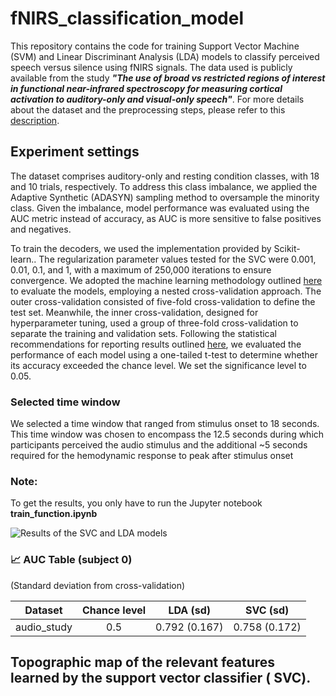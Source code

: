 # fNIRS_classification_model
This repository contains the code for training Support Vector Machine (SVM) and Linear Discriminant Analysis (LDA) models to classify perceived speech versus silence using fNIRS signals.
The data used is publicly available from the study ***"The use of broad vs restricted regions of interest in functional near-infrared spectroscopy for measuring cortical activation to auditory-only and visual-only speech"***. For more details about the dataset and the preprocessing steps, please refer to this [description](https://github.com/sposso/fNIRS-preprocessing-guide). 

## Experiment settings 
The dataset comprises auditory-only and resting condition classes, with 18 and 10 trials, respectively. To address this class imbalance, we applied the Adaptive Synthetic (ADASYN) sampling method to oversample the minority class. Given the imbalance, model performance was evaluated using the AUC metric instead of accuracy, as AUC is more sensitive to false positives and negatives.

To train the decoders, we used the implementation provided by Scikit-learn.. The regularization parameter values tested for the SVC  were 0.001, 0.01, 0.1, and 1, with a maximum of 250,000 iterations to ensure convergence. We adopted the machine learning methodology outlined [here](https://doi.org/10.3389/fnrgo.2023.994969) to evaluate the models, employing a nested cross-validation approach. The outer cross-validation consisted of five-fold cross-validation to define the test set. Meanwhile, the inner cross-validation, designed for hyperparameter tuning, used a group of three-fold cross-validation to separate the training and validation sets. Following the statistical recommendations for reporting results outlined [here](https://doi.org/10.3389/fnrgo.2023.994969), we evaluated the performance of each model using a one-tailed t-test to determine whether its accuracy exceeded the chance level. We set the significance level to 0.05.

### Selected time window 

We selected a time window that ranged from stimulus onset to 18 seconds. This time window was chosen to encompass the 12.5 seconds during which participants perceived the audio stimulus and the additional ~5 seconds required for the hemodynamic response to peak after stimulus onset

### Note: 

To get the results, you only have to run the Jupyter notebook **train_function.ipynb**

![Results of the SVC and LDA models](https://github.com/sposso/fNIRS_classification_model/blob/main/0_18/_folder_subj_0/summary.png)


### 📈 AUC Table (subject 0)

(Standard deviation from cross-validation)

| Dataset     | Chance level | LDA (sd)     | SVC (sd)     |
|:-----------:|:------------:|:------------:|:------------:|
| audio_study | 0.5          | 0.792 (0.167)| 0.758 (0.172)|

## Topographic map of the relevant features learned by the support vector classifier ( SVC).


